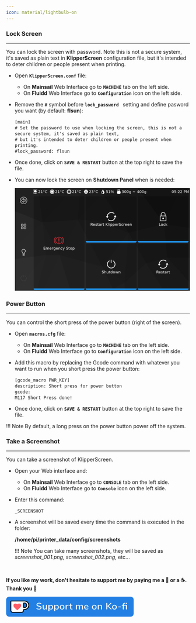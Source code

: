 ```yaml
---
icon: material/lightbulb-on
---
```


### Lock Screen
<hr>

You can lock the screen with password. Note this is not a secure system, it's saved as plain text in **KlipperScreen** configuration file, but it's intended to deter children or people present when printing.

- Open **`KlipperScreen.conf`** file:

	- On **Mainsail** Web Interface go to **`MACHINE`** tab on the left side.
	- On **Fluidd** Web Interface go to **`Configuration`** icon on the left side.

- Remove the **`#`** symbol before **`lock_password `** setting and define pasword you want (by default: **flsun**):

	``` title="KlipperScreen.conf" hl_lines="4"
	[main]
	# Set the password to use when locking the screen, this is not a secure system, it's saved as plain text,
	# but it's intended to deter children or people present when printing.
	#lock_password: flsun
	```

- Once done, click on **`SAVE & RESTART`** button at the top right to save the file.

- You can now lock the screen on **Shutdown Panel** when is needed:

	<img width="600" src="../assets/images/screenshot_20.png">


### Power Button
<hr>

You can control the short press of the power button (right of the screen).

- Open **`macros.cfg`** file:

	- On **Mainsail** Web Interface go to **`MACHINE`** tab on the left side.
	- On **Fluidd** Web Interface go to **`Configuration`** icon on the left side.

- Add this macro by replacing the Gcode command with whatever you want to run when you short press the power button:

	``` title="macros.cfg" hl_lines="4"
	[gcode_macro PWR_KEY]
	description: Short press for power button
	gcode:
    M117 Short Press done!
	```

- Once done, click on **`SAVE & RESTART`** button at the top right to save the file.

!!! Note
    By default, a long press on the power button power off the system.


### Take a Screenshot
<hr>

You can take a screenshot of KlipperScreen.

- Open your Web interface and:

    - On **Mainsail** Web Interface go to **`CONSOLE`** tab on the left side.
    - On **Fluidd** Web Interface go to **`Console`** icon on the left side.

- Enter this command:

    ``` title="Console"
    _SCREENSHOT
    ```

- A screenshot will be saved every time the command is executed in the folder:

	**/home/pi/printer_data/config/screenshots**
	
	!!! Note
	    You can take many screenshots, they will be saved as <i>screenshot_001.png</i>, <i>screenshot_002.png</i>, etc...

<br />

**If you like my work, don't hesitate to support me by paying me a 🍺 or a ☕. Thank you 🙂**

<a href="https://ko-fi.com/guilouz" target="_blank"><img width="350" src="../assets/images/ko-fi.png"></a>

